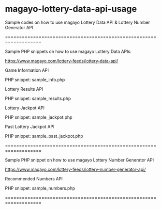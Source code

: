 # magayo-lottery-data-api-usage
Sample codes on how to use magayo Lottery Data API & Lottery Number Generator API

===================================================================

Sample PHP snippets on how to use magayo Lottery Data APIs:

https://www.magayo.com/lottery-feeds/lottery-data-api/

Game Information API

PHP snippet: sample_info.php

Lottery Results API

PHP snippet: sample_results.php

Lottery Jackpot API

PHP snippet: sample_jackpot.php

Past Lottery Jackpot API

PHP snippet: sample_past_jackpot.php

===================================================================

Sample PHP snippet on how to use magayo Lottery Number Generator API

https://www.magayo.com/lottery-feeds/lottery-number-generator-api/

Recommended Numbers API

PHP snippet: sample_numbers.php

===================================================================
